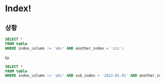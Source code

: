 # Index!

## 상황

```sql
SELECT *
FROM table
WHERE index_column != 'abc' AND another_index = 'zzz';
```

to

```sql
SELECT *
FROM table
WHERE index_column != 'abc' AND sub_index > '2022-01-01' AND another_index = 'zzz';
```


